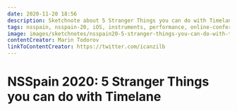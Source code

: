 ```yaml
---
date: 2020-11-20 18:56
description: Sketchnote about 5 Stranger Things you can do with Timelane
tags: nsspain, nsspain-20, iOS, instruments, performance, online-conference
image: images/sketchnotes/nsspain20-5-stranger-things-you-can-do-with-timelane-small.jpg
contentCreator: Marin Todorov
linkToContentCreator: https://twitter.com/icanzilb
---
```


# NSSpain 2020: 5 Stranger Things you can do with Timelane
